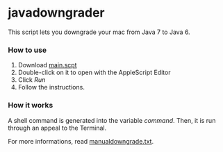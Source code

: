 javadowngrader
==============

This script lets you downgrade your mac from Java 7 to Java 6.

### How to use
1. Download [main.scpt](https://github.com/Fornost461/JavaDowngrader/blob/master/main.scpt)
2. Double-click on it to open with the AppleScript Editor
3. Click _Run_
4. Follow the instructions.

### How it works
A shell command is generated into the variable *command*. Then, it is run through an appeal to the Terminal.

For more informations, read [manualdowngrade.txt](https://github.com/Fornost461/JavaDowngrader/blob/master/manualdowngrade.txt).
